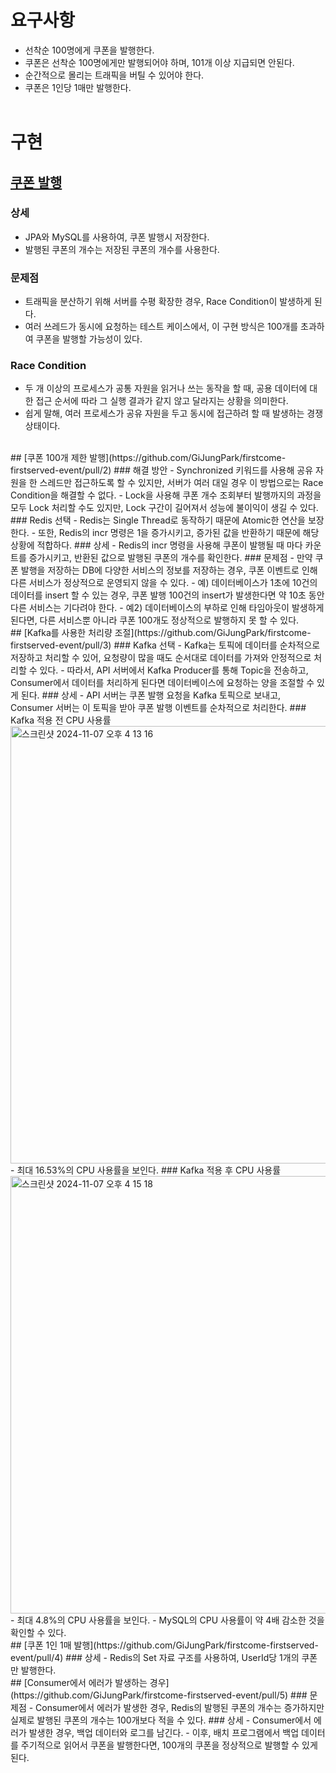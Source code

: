 # 요구사항
- 선착순 100명에게 쿠폰을 발행한다.
- 쿠폰은 선착순 100명에게만 발행되어야 하며, 101개 이상 지급되면 안된다.
- 순간적으로 몰리는 트래픽을 버틸 수 있어야 한다.
- 쿠폰은 1인당 1매만 발행한다.
<br> <br>
# 구현
## [쿠폰 발행](https://github.com/GiJungPark/firstcome-firstserved-event/pull/1)
### 상세
- JPA와 MySQL를 사용하여, 쿠폰 발행시 저장한다.
- 발행된 쿠폰의 개수는 저장된 쿠폰의 개수를 사용한다.
### 문제점
- 트래픽을 분산하기 위해 서버를 수평 확장한 경우, Race Condition이 발생하게 된다.
- 여러 쓰레드가 동시에 요청하는 테스트 케이스에서, 이 구현 방식은 100개를 초과하여 쿠폰을 발행할 가능성이 있다.
### Race Condition
- 두 개 이상의 프로세스가 공통 자원을 읽거나 쓰는 동작을 할 때, 공용 데이터에 대한 접근 순서에 따라 그 실행 결과가 같지 않고 달라지는 상황을 의미한다.
- 쉽게 말해, 여러 프로세스가 공유 자원을 두고 동시에 접근하려 할 때 발생하는 경쟁 상태이다.
<br>
## [쿠폰 100개 제한 발행](https://github.com/GiJungPark/firstcome-firstserved-event/pull/2)
### 해결 방안
- Synchronized 키워드를 사용해 공유 자원을 한 스레드만 접근하도록 할 수 있지만, 서버가 여러 대일 경우 이 방법으로는 Race Condition을 해결할 수 없다.
- Lock을 사용해 쿠폰 개수 조회부터 발행까지의 과정을 모두 Lock 처리할 수도 있지만, Lock 구간이 길어져서 성능에 불이익이 생길 수 있다.
### Redis 선택
- Redis는 Single Thread로 동작하기 때문에 Atomic한 연산을 보장한다.
- 또한, Redis의 incr 명령은 1을 증가시키고, 증가된 값을 반환하기 때문에 해당 상황에 적합하다.
### 상세
- Redis의 incr 명령을 사용해 쿠폰이 발행될 때 마다 카운트를 증가시키고, 반환된 값으로 발행된 쿠폰의 개수를 확인한다.
### 문제점
- 만약 쿠폰 발행을 저장하는 DB에 다양한 서비스의 정보를 저장하는 경우, 쿠폰 이벤트로 인해 다른 서비스가 정상적으로 운영되지 않을 수 있다.
  - 예) 데이터베이스가 1초에 10건의 데이터를 insert 할 수 있는 경우, 쿠폰 발행 100건의 insert가 발생한다면 약 10초 동안 다른 서비스는 기다려야 한다.
  - 예2) 데이터베이스의 부하로 인해 타임아웃이 발생하게 된다면, 다른 서비스뿐 아니라 쿠폰 100개도 정상적으로 발행하지 못 할 수 있다.
<br>
## [Kafka를 사용한 처리량 조절](https://github.com/GiJungPark/firstcome-firstserved-event/pull/3)
### Kafka 선택
- Kafka는 토픽에 데이터를 순차적으로 저장하고 처리할 수 있어, 요청량이 많을 때도 순서대로 데이터를 가져와 안정적으로 처리할 수 있다.
- 따라서, API 서버에서 Kafka Producer를 통해 Topic을 전송하고, Consumer에서 데이터를 처리하게 된다면 데이터베이스에 요청하는 양을 조절할 수 있게 된다.
### 상세
- API 서버는 쿠폰 발행 요청을 Kafka 토픽으로 보내고, Consumer 서버는 이 토픽을 받아 쿠폰 발행 이벤트를 순차적으로 처리한다.
### Kafka 적용 전 CPU 사용률
<img width="700" alt="스크린샷 2024-11-07 오후 4 13 16" src="https://github.com/user-attachments/assets/825e1d65-3744-4f87-a187-94eeeaad8b93"><br>
- 최대 16.53%의 CPU 사용률을 보인다.
### Kafka 적용 후 CPU 사용률
<img width="700" alt="스크린샷 2024-11-07 오후 4 15 18" src="https://github.com/user-attachments/assets/925b15b9-f4fc-4ea5-8749-3fe4643180b8"><br>
- 최대 4.8%의 CPU 사용률을 보인다.
- MySQL의 CPU 사용률이 약 4배 감소한 것을 확인할 수 있다.
<br>
## [쿠폰 1인 1매 발행](https://github.com/GiJungPark/firstcome-firstserved-event/pull/4)
### 상세
- Redis의 Set 자료 구조를 사용하여, UserId당 1개의 쿠폰만 발행한다.
<br>
## [Consumer에서 에러가 발생하는 경우](https://github.com/GiJungPark/firstcome-firstserved-event/pull/5)
### 문제점
- Consumer에서 에러가 발생한 경우, Redis의 발행된 쿠폰의 개수는 증가하지만 실제로 발행된 쿠폰의 개수는 100개보다 적을 수 있다.
### 상세
- Consumer에서 에러가 발생한 경우, 백업 데이터와 로그를 남긴다.
- 이후, 배치 프로그램에서 백업 데이터를 주기적으로 읽어서 쿠폰을 발행한다면, 100개의 쿠폰을 정상적으로 발행할 수 있게 된다.